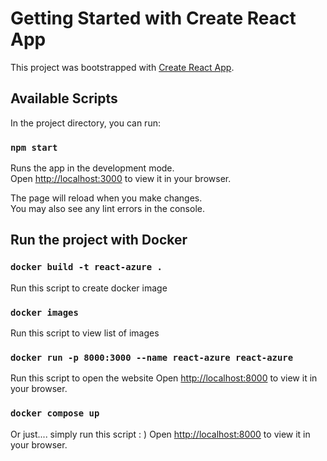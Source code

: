 # Getting Started with Create React App

This project was bootstrapped with [Create React App](https://github.com/facebook/create-react-app).

## Available Scripts

In the project directory, you can run:

### `npm start`

Runs the app in the development mode.\
Open [http://localhost:3000](http://localhost:3000) to view it in your browser.

The page will reload when you make changes.\
You may also see any lint errors in the console.

## Run the project with Docker
### `docker build -t react-azure .`

Run this script to create docker image

### `docker images`

Run this script to view list of images

### `docker run -p 8000:3000 --name react-azure react-azure`

Run this script to open the website
Open [http://localhost:8000](http://localhost:8000) to view it in your browser.

### `docker compose up`

Or just.... simply run this script : )
Open [http://localhost:8000](http://localhost:8000) to view it in your browser.